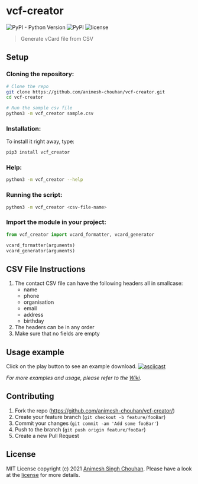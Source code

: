# vcf-creator

![PyPI - Python Version](https://img.shields.io/pypi/pyversions/vcf_creator)
![PyPI](https://img.shields.io/pypi/v/vcf_creator)
![license](https://img.shields.io/github/license/animesh-chouhan/vcf-creator)

>Generate vCard file from CSV

## Setup

### Cloning the repository:
```sh
# Clone the repo
git clone https://github.com/animesh-chouhan/vcf-creator.git
cd vcf-creator

# Run the sample csv file
python3 -m vcf_creator sample.csv
```

### Installation:

To install it right away, type:
```sh
pip3 install vcf_creator
```

### Help:
```sh
python3 -m vcf_creator --help
```

### Running the script:

```sh
python3 -m vcf_creator <csv-file-name>
```

### Import the module in your project:

```python
from vcf_creator import vcard_formatter, vcard_generator

vcard_formatter(arguments)
vcard_generator(arguments)

```

## CSV File Instructions

1. The contact CSV file can have the following headers all in smallcase:
    - name
    - phone
    - organisation
    - email
    - address
    - birthday
2. The headers can be in any order
3. Make sure that no fields are empty

## Usage example
Click on the play button to see an example download.
[![asciicast](https://asciinema.org/a/422828.svg)](https://asciinema.org/a/422828)

_For more examples and usage, please refer to the [Wiki][wiki]._

## Contributing

1. Fork the repo (<https://github.com/animesh-chouhan/vcf-creator/>)
2. Create your feature branch (`git checkout -b feature/fooBar`)
3. Commit your changes (`git commit -am 'Add some fooBar'`)
4. Push to the branch (`git push origin feature/fooBar`)
5. Create a new Pull Request

<!-- Markdown link & img dfn's -->
[license]: https://img.shields.io/github/license/animesh-chouhan/vcf-creator
[wiki]: https://github.com/animesh-chouhan/vcf-creator/wiki

## License
MIT License
copyright (c) 2021 [Animesh Singh Chouhan](https://github.com/animesh-chouhan). Please have a look at the [license](LICENSE) for more details.

